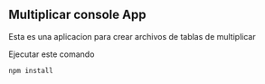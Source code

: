 
## Multiplicar console App

Esta es una aplicacion para crear archivos de tablas de multiplicar 

Ejecutar este comando 
```
npm install
```